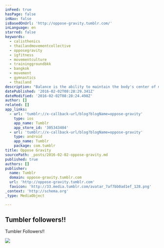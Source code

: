 ```yaml
---
inFeed: true
hasPage: false
inNav: false
isBasedOnUrl: 'http://oppose-gravity.tumblr.com/'
inLanguage: en
starred: false
keywords:
  - calisthenics
  - thailandmovementcollective
  - opposegravity
  - igfitness
  - movementculture
  - traininggroundbkk
  - bangkok
  - movement
  - gymnastics
  - thailand
description: "Balance is the ability to maintain the body's center of mass over its base of support.1 A properly functioning balance system allows humans to see clearly while moving, identify orientation with respect to gravity, determine direction and speed of movement, and make automatic postural adjustments to maintain posture and stability in various conditions and activities."
datePublished: '2016-02-02T08:28:29.341Z'
dateModified: '2016-02-02T08:28:24.498Z'
author: []
related: []
app_links:
  - url: 'tumblr://x-callback-url/blog?blogName=oppose-gravity'
    type: ios
    app_name: Tumblr
    app_store_id: '305343404'
  - url: 'tumblr://x-callback-url/blog?blogName=oppose-gravity'
    type: android
    app_name: Tumblr
    package: com.tumblr
title: Oppose Gravity
sourcePath: _posts/2016-02-02-oppose-gravity.md
published: true
authors: []
publisher:
  name: Tumblr
  domain: oppose-gravity.tumblr.com
  url: 'http://oppose-gravity.tumblr.com'
  favicon: 'http://33.media.tumblr.com/avatar_7af7bb0ad1ef_128.png'
_context: 'http://schema.org'
_type: MediaObject

---
```

<article style=""><h1>Tumbler followers!!</h1><p>Tumbler Followers!!</p><img src="https://s3-us-west-2.amazonaws.com/the-grid-img/p/c95d22a898ef5422ffd81616f936c23fde6b9e35.png" /></article>